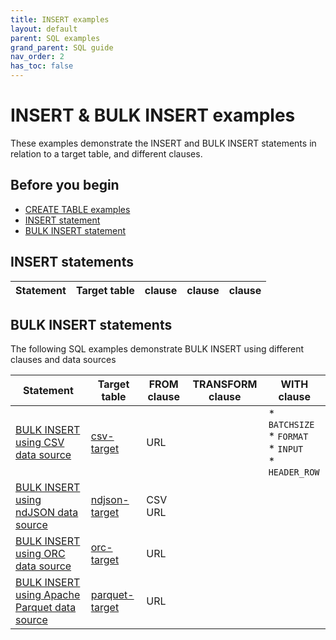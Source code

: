```yaml
---
title: INSERT examples
layout: default
parent: SQL examples
grand_parent: SQL guide
nav_order: 2
has_toc: false
---
```

# INSERT & BULK INSERT examples

These examples demonstrate the INSERT and BULK INSERT statements in relation to a target table, and different clauses.

## Before you begin

* [CREATE TABLE examples](/docs/sql-guide/sql-eg-table/sql-eg-table-home)
* [INSERT statement](/docs/sql-guide/statements/statement-insert)
* [BULK INSERT statement](/docs/sql-guide/statements/statement-insert-bulk)

## INSERT statements

| Statement | Target table | clause | clause | clause |
|---|---|---|---|---|


## BULK INSERT statements

The following SQL examples demonstrate BULK INSERT using different clauses and data sources

| Statement | Target table | FROM clause | TRANSFORM clause | WITH clause |
|---|---|---|---|---|
| [BULK INSERT using CSV data source](/docs/sql-guide/examples/sql-eg-insert/sql-eg-insert-bulk-csv) | [csv-target](/docs/sql-guide/examples/sql-eg-table/sql-eg-table-create-csv-target) | URL |  | * `BATCHSIZE`<br/>* `FORMAT`<br/>* `INPUT`<br/>* `HEADER_ROW` |
| [BULK INSERT using ndJSON data source](/docs/sql-guide/examples/sql-eg-insert/sql-eg-insert-bulk-ndjson) | [ndjson-target](/docs/sql-guide/examples/sql-eg-table/sql-eg-table-create-ndjson-target) | CSV URL |  | |
| [BULK INSERT using ORC data source](/docs/sql-guide/examples/sql-eg-insert/sql-eg-insert-bulk-orc-target) | [orc-target](/docs/sql-guide/examples/sql-eg-table/sql-eg-table-create-orc-target) | URL |  |  |
| [BULK INSERT using Apache Parquet data source](/docs/sql-guide/examples/sql-eg-insert/sql-eg-insert-bulk-parquet-target) | [parquet-target](docs/sql-guide/examples/sql-eg-table/sql-eg-table-create-parquet-target) | URL |  |  |
